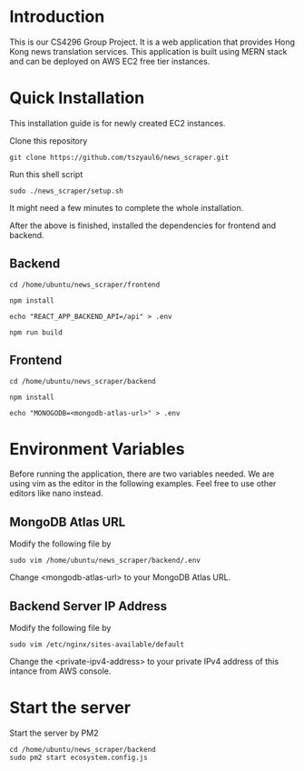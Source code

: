 # Introduction

This is our CS4296 Group Project. It is a web application that provides Hong Kong news translation services. This application is built using MERN stack and can be deployed on AWS EC2 free tier instances.

# Quick Installation

This installation guide is for newly created EC2 instances.

Clone this repository

```
git clone https://github.com/tszyaul6/news_scraper.git
```

Run this shell script

```
sudo ./news_scraper/setup.sh
```

It might need a few minutes to complete the whole installation.

After the above is finished, installed the dependencies for frontend and backend.

## Backend

```
cd /home/ubuntu/news_scraper/frontend
```

```
npm install
```

```
echo "REACT_APP_BACKEND_API=/api" > .env
```

```
npm run build
```

## Frontend

```
cd /home/ubuntu/news_scraper/backend
```

```
npm install
```

```
echo "MONOGODB=<mongodb-atlas-url>" > .env
```

# Environment Variables

Before running the application, there are two variables needed.
We are using vim as the editor in the following examples.
Feel free to use other editors like nano instead.

## MongoDB Atlas URL

Modify the following file by

```
sudo vim /home/ubuntu/news_scraper/backend/.env
```

Change \<mongodb-atlas-url\> to your MongoDB Atlas URL.

## Backend Server IP Address

Modify the following file by

```
sudo vim /etc/nginx/sites-available/default
```

Change the \<private-ipv4-address\> to your private IPv4 address of this intance from AWS console.

# Start the server

Start the server by PM2

```
cd /home/ubuntu/news_scraper/backend
sudo pm2 start ecosystem.config.js
```
